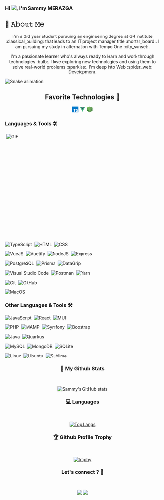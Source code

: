 ### Hi <img src="https://media.giphy.com/media/hvRJCLFzcasrR4ia7z/giphy.gif" width="25px">, I'm Sammy MERAZGA

## :book: 𝙰𝚋𝚘𝚞𝚝 𝙼𝚎

<p align="center">I'm a 3rd year student pursuing an engineering degree at G4 institute :classical_building: that leads to an IT project manager title :mortar_board:. I am pursuing my study in alternation with Tempo One :city_sunset:.</p>

<p align="center">I'm a passionate learner who's always ready to learn and work through technologies :bulb:. I love exploring new technologies and using them to solve real-world problems :sparkles:. I'm deep into Web :spider_web: Development.
</p>

![Snake animation](https://user-images.githubusercontent.com/78353572/159122397-16cb4796-aca5-4899-bb82-c43efe56659a.svg)

<div align="center">

## Favorite Technologies 🥰

<code><img height="20" src="https://raw.githubusercontent.com/github/explore/80688e429a7d4ef2fca1e82350fe8e3517d3494d/topics/typescript/typescript.png"></code>
<code><img height="20" src="https://raw.githubusercontent.com/github/explore/80688e429a7d4ef2fca1e82350fe8e3517d3494d/topics/vue/vue.png"></code>
<code><img height="20" src="https://raw.githubusercontent.com/github/explore/80688e429a7d4ef2fca1e82350fe8e3517d3494d/topics/nodejs/nodejs.png"></code>

</div>

### Languages & Tools 🛠


<img align="right" alt="GIF" src="https://user-images.githubusercontent.com/78353572/159122594-ec57b8cf-d7b0-4fcb-92c7-fec40c50a7c4.gif" width="500" height="350" />

![TypeScript](https://img.shields.io/badge/TypeScript-Code-informational?style=flat&logo=typescript&logoColor=white&color=blue)&nbsp;
![HTML](https://img.shields.io/badge/HTML-Code-informational?style=flat&logo=html5&logoColor=white&color=blue)&nbsp;
![CSS](https://img.shields.io/badge/CSS-Code-informational?style=flat&logo=css3&logoColor=white&color=blue)&nbsp;

![VueJS](https://img.shields.io/badge/VueJS-Framework%20Front-informational?style=flat&logo=vue.js&logoColor=white&color=green)&nbsp;
![Vuetify](https://img.shields.io/badge/Vuetify-Framework%20UI-informational?style=flat&logo=vuetify&logoColor=white&color=green)&nbsp;
![NodeJS](https://img.shields.io/badge/NodeJS-JS%20Runtime-informational?style=flat&logo=node.js&logoColor=white&color=green)&nbsp;
![Express](https://img.shields.io/badge/Express-Framework%20Back-informational?style=flat&logo=express&logoColor=white&color=green)&nbsp;

![PostgreSQL](https://img.shields.io/badge/PostgreSQL-SGBD-informational?style=flat&logo=postgresql&logoColor=white&color=orange)&nbsp;
![Prisma](https://img.shields.io/badge/Prisma-ORM-informational?style=flat&logo=prisma&logoColor=white&color=orange)&nbsp;
![DataGrip](https://img.shields.io/badge/DataGrip-SGBD-informational?style=flat&logo=DataGrip&logoColor=white&color=orange)&nbsp;

![Visual Studio Code](https://img.shields.io/badge/VS%20Code-IDE-informational?style=flat&logo=visualstudiocode&logoColor=white&color=white)&nbsp;
![Postman](https://img.shields.io/badge/Postman-API%20Platform-informational?style=flat&logo=postman&logoColor=white&color=white)&nbsp;
![Yarn](https://img.shields.io/badge/Yarn-PM-informational?style=flat&logo=yarn&logoColor=white&color=white)&nbsp;

![Git](https://img.shields.io/badge/-Git-05122A?style=flat&logo=git)&nbsp;
![GitHub](https://img.shields.io/badge/-GitHub-05122A?style=flat&logo=github)&nbsp;

![MacOS](https://img.shields.io/badge/Mac-OS-informational?style=flat&logo=apple&logoColor=white&color=white)&nbsp;

### Other Languages & Tools 🛠

![JavaScript](https://img.shields.io/badge/-Javascript-05122A?style=flat&logo=javascript)&nbsp;
![React](https://img.shields.io/badge/-react-05122A?style=flat&logo=react)&nbsp;
![MUI](https://img.shields.io/badge/-mui-05122A?style=flat&logo=mui)&nbsp;

![PHP](https://img.shields.io/badge/-php-05122A?style=flat&logo=php)&nbsp;
![MAMP](https://img.shields.io/badge/-MAMP-05122A?style=flat&logo=MAMP)&nbsp;
![Symfony](https://img.shields.io/badge/-symfony-05122A?style=flat&logo=symfony)&nbsp;
![Boostrap](https://img.shields.io/badge/-bootstrap-05122A?style=flat&logo=bootstrap)&nbsp;

![Java](https://img.shields.io/badge/-Java-05122A?style=flat&logo=Java&logoColor=white)&nbsp;
![Quarkus](https://img.shields.io/badge/-quarkus-05122A?style=flat&logo=quarkus)&nbsp;

![MySQL](https://img.shields.io/badge/-MySQL-05122A?style=flat&logo=mysql&logoColor=white)&nbsp;
![MongoDB](https://img.shields.io/badge/-mongodb-05122A?style=flat&logo=mongodb)&nbsp;
![SQLite](https://img.shields.io/badge/-sqlite-05122A?style=flat&logo=sqlite)&nbsp;

![Linux](https://img.shields.io/badge/-Linux-05122A?style=flat&logo=linux&logoColor=white)&nbsp;
![Ubuntu](https://img.shields.io/badge/-ubuntu-05122A?style=flat&logo=ubuntu)&nbsp;
![Sublime](https://img.shields.io/badge/-sublimetext-05122A?style=flat&logo=sublimetext)&nbsp;

<div align="center">

### :signal_strength: My Github Stats
<br />

![Sammy's GitHub stats](https://github-readme-stats.vercel.app/api?username=SammyMERAZGA&show_icons=true&theme=dracula)

  
### :computer: Languages
<br />

[![Top Langs](https://github-readme-stats.vercel.app/api/top-langs/?username=SammyMERAZGA&layout=compact&theme=dracula)](https://github.com/SammyMERAZGA/github-readme-stats)

### :trophy: Github Profile Trophy
<br />

[![trophy](https://github-profile-trophy.vercel.app/?username=SammyMERAZGA&theme=dracula)](https://github.com/SammyMERAZGA/github-profile-trophy)
 
### Let's connect ? 🤝
<br />

<a href="https://fr.linkedin.com/in/sammy-merazga"><img src="https://img.shields.io/badge/-sammyMERAZGA-0077B5?style=flat&logo=Linkedin&logoColor=white"/></a>
<a href="mailto:sammy.merazga@gmail.com"><img src="https://img.shields.io/badge/-sammy.merazga@gmail.com-D14836?style=flat&logo=Gmail&logoColor=white"/></a>
  
</div>

